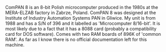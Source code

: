 ComPAN 8 is an 8-bit Polish microcomputer produced in the 1980s at the MERA-ELZAB factory in Zabrze, Poland. 
ComPAN 8 was designed at the Institute of Industry Automation Systems PAN in Gliwice.
My unit is from 1988 and has a S/N of 396 and it labelled as 'Microcomputer 8/16-bit'. 
It is most likely due to a fact that it has a 8088 card (probably a compatibility card for DOS software).
Comes with two RAM boards of 896K of 'common RAM'.
As far as I know there is no official documentation left for this machine.

